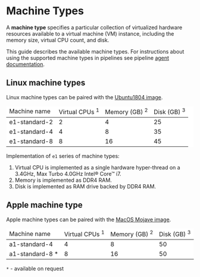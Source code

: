 # Machine Types

A **machine type** specifies a particular collection of virtualized
hardware resources available to a virtual machine (VM) instance,
including the memory size, virtual CPU count, and disk.

This guide describes the available machine types. For instructions about using
the supported machine types in pipelines see pipeline
[agent documentation][agent].

## Linux machine types

Linux machine types can be paired with the [Ubuntu1804 image][ubuntu1804].

<table style="background-color: rgb(255, 255, 255);">
<thead>
<tr>
  <td>
    Machine name
  </td>
  <td>
    Virtual CPUs <sup>1</sup>
  </td>
  <td>
    Memory (GB) <sup>2</sup>
  </td>
  <td>
    Disk (GB) <sup>3</sup>
  </td>
</tr>
</thead>
<tbody>
<tr>
  <td>
    e1-standard-2
  </td>
  <td>
     2
  </td>
  <td>
     4
  </td>
  <td>
     25
  </td>
</tr>
<tr>
  <td>
    e1-standard-4
  </td>
  <td>
     4
  </td>
  <td>
     8
  </td>
  <td>
     35
  </td>
</tr>
<tr>
  <td>
     e1-standard-8
  </td>
  <td>
     8
  </td>
  <td>
     16
  </td>
  <td>
     45
  </td>
</tr>
</tbody>
</table>

Implementation of `e1` series of machine types:

1. Virtual CPU is implemented as a single hardware hyper-thread on a
   3.4GHz, Max Turbo 4.0GHz Intel® Core™ i7.
2. Memory is implemented as DDR4 RAM.
3. Disk is implemented as RAM drive backed by DDR4 RAM.

## Apple machine type

Apple machine types can be paired with the [MacOS Mojave image][macos-mojave].

<table style="background-color: rgb(255, 255, 255);">
<thead>
<tr>
  <td>
     Machine name
  </td>
  <td>
     Virtual CPUs <sup>1</sup>
  </td>
  <td>
     Memory (GB) <sup>2</sup>
  </td>
  <td>
     Disk (GB) <sup>3</sup>
  </td>
</tr>
</thead>
<tbody>
<tr>
  <td>
     a1-standard-4
  </td>
  <td>
     4
  </td>
  <td>
     8
  </td>
  <td>
     50
  </td>
</tr>
  <tr>
  <td>
     a1-standard-8 *
  </td>
  <td>
     8
  </td>
  <td>
     16
  </td>
  <td>
     50
  </td>
</tr>
</tbody>
</table>

`*` - available on request

[agent]: https://docs.semaphoreci.com/reference/pipeline-yaml-reference/#agent
[ubuntu1804]: https://docs.semaphoreci.com/ci-cd-environment/ubuntu-18.04-image/
[macos-mojave]: https://docs.semaphoreci.com/ci-cd-environment/macos-mojave-xcode-11-image/
